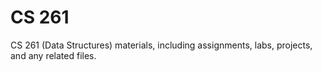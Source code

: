 # CS 261

CS 261 (Data Structures) materials, including assignments, labs, projects, and any related files.

